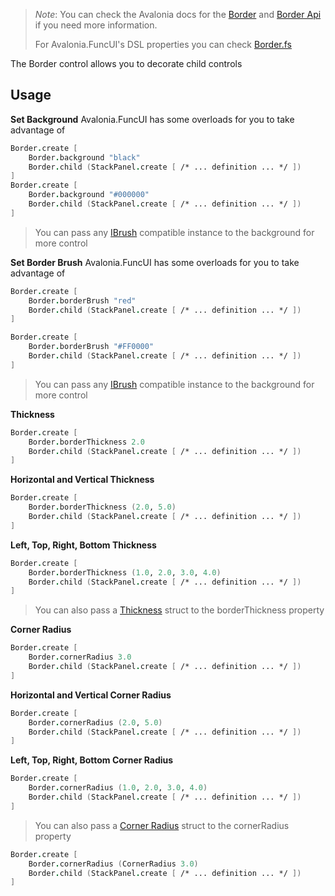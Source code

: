 ﻿---
layout: control
name: Border
group: controls
---
[Border]: https://docs.avaloniaui.net/docs/controls/border
[Border API]: http://reference.avaloniaui.net/api/Avalonia.Controls/Border/
[Border.fs]: https://github.com/AvaloniaCommunity/Avalonia.FuncUI/blob/master/src/Avalonia.FuncUI.DSL/Border.fs
[Views and Attributes]: guides/Views-and-Attributes.html
[IBrush]: http://reference.avaloniaui.net/api/Avalonia.Media/IBrush/
[Thickness]: http://reference.avaloniaui.net/api/Avalonia/Thickness/
[Corner Radius]: http://reference.avaloniaui.net/api/Avalonia/CornerRadius/

> *Note*: You can check the Avalonia docs for the [Border] and [Border Api] if you need more information.
>
> For Avalonia.FuncUI's DSL properties you can check [Border.fs]

The Border control allows you to decorate child controls

## Usage

**Set Background**
Avalonia.FuncUI has some overloads for you to take advantage of

```fsharp
Border.create [
	Border.background "black"
	Border.child (StackPanel.create [ /* ... definition ... */ ])
]
Border.create [
	Border.background "#000000"
	Border.child (StackPanel.create [ /* ... definition ... */ ])
]
```
> You can pass any [IBrush] compatible instance to the background for more control

**Set Border Brush**
Avalonia.FuncUI has some overloads for you to take advantage of

```fsharp
Border.create [
	Border.borderBrush "red"
	Border.child (StackPanel.create [ /* ... definition ... */ ])
]
```
```fsharp
Border.create [
	Border.borderBrush "#FF0000"
	Border.child (StackPanel.create [ /* ... definition ... */ ])
]
```
> You can pass any [IBrush] compatible instance to the background for more control


**Thickness**
```fsharp
Border.create [
	Border.borderThickness 2.0
	Border.child (StackPanel.create [ /* ... definition ... */ ])
]
```

**Horizontal and Vertical Thickness**
```fsharp
Border.create [
	Border.borderThickness (2.0, 5.0)
	Border.child (StackPanel.create [ /* ... definition ... */ ])
]
```

**Left, Top, Right, Bottom Thickness**
```fsharp
Border.create [
	Border.borderThickness (1.0, 2.0, 3.0, 4.0)
	Border.child (StackPanel.create [ /* ... definition ... */ ])
]
```
> You can also pass a [Thickness] struct to the borderThickness property


**Corner Radius**
```fsharp
Border.create [
	Border.cornerRadius 3.0
	Border.child (StackPanel.create [ /* ... definition ... */ ])
]
```

**Horizontal and Vertical Corner Radius**
```fsharp
Border.create [
	Border.cornerRadius (2.0, 5.0)
	Border.child (StackPanel.create [ /* ... definition ... */ ])
]
```

**Left, Top, Right, Bottom Corner Radius**
```fsharp
Border.create [
	Border.cornerRadius (1.0, 2.0, 3.0, 4.0)
	Border.child (StackPanel.create [ /* ... definition ... */ ])
]
```
> You can also pass a [Corner Radius] struct to the cornerRadius property

```fsharp
Border.create [
	Border.cornerRadius (CornerRadius 3.0)
	Border.child (StackPanel.create [ /* ... definition ... */ ])
]
```
